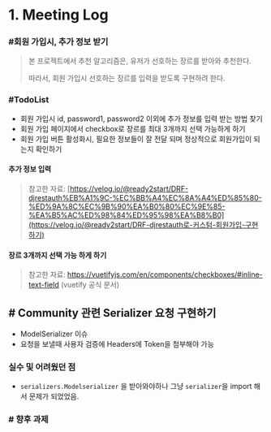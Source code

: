 # 1. Meeting Log

### #회원 가입시, 추가 정보 받기

> 본 프로젝트에서 추천 알고리즘은, 유저가 선호하는 장르를 받아와 추천한다.
>
> 따라서, 회원 가입시 선호하는 장르를 입력을 받도록 구현하려 한다.



### #TodoList

* 회원 가입시 id, password1, password2 이외에 추가 정보를 입력 받는 방법 찾기
* 회원 가입 페이지에서 checkbox로 장르를 최대 3개까지 선택 가능하게 하기
* 회원 가입 버튼 활성화시, 필요한 정보들이 잘 전달 되며 정상적으로 회원가입이 되는지 확인하기



#### 추가 정보 입력

> 참고한 자료: [https://velog.io/@ready2start/DRF-djrestauth%EB%A1%9C-%EC%BB%A4%EC%8A%A4%ED%85%80-%ED%9A%8C%EC%9B%90%EA%B0%80%EC%9E%85-%EA%B5%AC%ED%98%84%ED%95%98%EA%B8%B0](https://velog.io/@ready2start/DRF-djrestauth로-커스텀-회원가입-구현하기)



#### 장르 3개까지 선택 가능 하게 하기

> 참고한 자료: https://vuetifyjs.com/en/components/checkboxes/#inline-text-field (vuetify 공식 문서)



## # Community 관련 Serializer 요청 구현하기



* ModelSerializer 이슈
* 요청을 보낼때 사용자 검증에 Headers에 Token을 첨부해야 가능

### 실수 및 어려웠던 점

- `serializers.Modelserializer` 을 받아와야하나 그냥 `serializer`을 import 해서 문제가 되었었음.

### # 향후 과제



